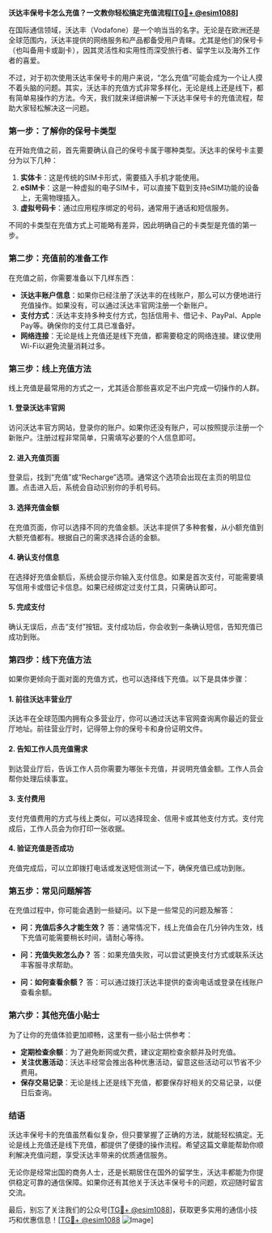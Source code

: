 **沃达丰保号卡怎么充值？一文教你轻松搞定充值流程[[TG💪+ @esim1088](https://t.me/s/esim1088)]**

在国际通信领域，沃达丰（Vodafone）是一个响当当的名字。无论是在欧洲还是全球范围内，沃达丰提供的网络服务和产品都备受用户青睐。尤其是他们的保号卡（也叫备用卡或副卡），因其灵活性和实用性而深受旅行者、留学生以及海外工作者的喜爱。

不过，对于初次使用沃达丰保号卡的用户来说，“怎么充值”可能会成为一个让人摸不着头脑的问题。其实，沃达丰的充值方式非常多样化，无论是线上还是线下，都有简单易操作的方法。今天，我们就来详细讲解一下沃达丰保号卡的充值流程，帮助大家轻松解决这一问题。

### **第一步：了解你的保号卡类型**

在开始充值之前，首先需要确认自己的保号卡属于哪种类型。沃达丰的保号卡主要分为以下几种：

1. **实体卡**：这是传统的SIM卡形式，需要插入手机才能使用。
2. **eSIM卡**：这是一种虚拟的电子SIM卡，可以直接下载到支持eSIM功能的设备上，无需物理插入。
3. **虚拟号码卡**：通过应用程序绑定的号码，通常用于通话和短信服务。

不同的卡类型在充值方式上可能略有差异，因此明确自己的卡类型是充值的第一步。

### **第二步：充值前的准备工作**

在充值之前，你需要准备以下几样东西：

- **沃达丰账户信息**：如果你已经注册了沃达丰的在线账户，那么可以方便地进行充值操作。如果没有，可以通过沃达丰官网注册一个新账户。
- **支付方式**：沃达丰支持多种支付方式，包括信用卡、借记卡、PayPal、Apple Pay等。确保你的支付工具已准备好。
- **网络连接**：无论是线上充值还是线下充值，都需要稳定的网络连接。建议使用Wi-Fi以避免流量消耗过多。

### **第三步：线上充值方法**

线上充值是最常用的方式之一，尤其适合那些喜欢足不出户完成一切操作的人群。

#### **1. 登录沃达丰官网**
访问沃达丰官方网站，登录你的账户。如果你还没有账户，可以按照提示注册一个新账户。注册过程非常简单，只需填写必要的个人信息即可。

#### **2. 进入充值页面**
登录后，找到“充值”或“Recharge”选项。通常这个选项会出现在主页的明显位置。点击进入后，系统会自动识别你的手机号码。

#### **3. 选择充值金额**
在充值页面，你可以选择不同的充值金额。沃达丰提供了多种套餐，从小额充值到大额充值都有。根据自己的需求选择合适的金额。

#### **4. 确认支付信息**
在选择好充值金额后，系统会提示你输入支付信息。如果是首次支付，可能需要填写信用卡或借记卡信息。如果已经绑定过支付工具，只需确认即可。

#### **5. 完成支付**
确认无误后，点击“支付”按钮。支付成功后，你会收到一条确认短信，告知充值已成功到账。

### **第四步：线下充值方法**

如果你更倾向于面对面的充值方式，也可以选择线下充值。以下是具体步骤：

#### **1. 前往沃达丰营业厅**
沃达丰在全球范围内拥有众多营业厅，你可以通过沃达丰官网查询离你最近的营业厅地址。前往营业厅时，记得带上你的保号卡和身份证明文件。

#### **2. 告知工作人员充值需求**
到达营业厅后，告诉工作人员你需要为哪张卡充值，并说明充值金额。工作人员会帮你处理后续事宜。

#### **3. 支付费用**
支付充值费用的方式与线上类似，可以选择现金、信用卡或其他支付方式。支付完成后，工作人员会为你打印一张收据。

#### **4. 验证充值是否成功**
充值完成后，可以立即拨打电话或发送短信测试一下，确保充值已成功到账。

### **第五步：常见问题解答**

在充值过程中，你可能会遇到一些疑问。以下是一些常见的问题及解答：

- **问：充值后多久才能生效？**
  答：通常情况下，线上充值会在几分钟内生效，线下充值可能需要稍长时间，请耐心等待。

- **问：充值失败怎么办？**
  答：如果充值失败，可以尝试更换支付方式或联系沃达丰客服寻求帮助。

- **问：如何查看余额？**
  答：可以通过拨打沃达丰提供的查询电话或登录在线账户查看余额。

### **第六步：其他充值小贴士**

为了让你的充值体验更加顺畅，这里有一些小贴士供参考：

- **定期检查余额**：为了避免断网或欠费，建议定期检查余额并及时充值。
- **关注优惠活动**：沃达丰经常会推出各种优惠活动，留意这些活动可以节省不少费用。
- **保存交易记录**：无论是线上还是线下充值，都要保存好相关的交易记录，以便日后查询。

### **结语**

沃达丰保号卡的充值虽然看似复杂，但只要掌握了正确的方法，就能轻松搞定。无论是线上充值还是线下充值，都提供了便捷的操作流程。希望这篇文章能帮助你顺利解决充值问题，享受沃达丰带来的优质通信服务。

无论你是经常出国的商务人士，还是长期居住在国外的留学生，沃达丰都能为你提供稳定可靠的通信保障。如果你还有其他关于沃达丰保号卡的问题，欢迎随时留言交流。

最后，别忘了关注我们的公众号[[TG💪+ @esim1088](https://t.me/s/esim1088)]，获取更多实用的通信小技巧和优惠信息！[[TG💪+ @esim1088](https://t.me/s/esim1088) ![Image](https://i.postimg.cc/4NQfJmqS/Snipaste-2025-05-13-00-14-12.png)]